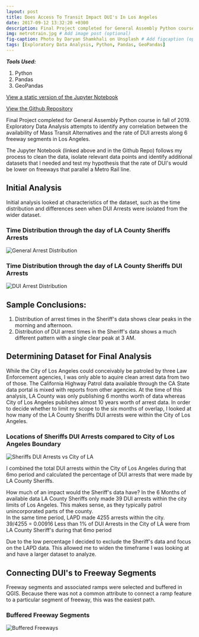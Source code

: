 ```yaml
---
layout: post
title: Does Access To Transit Impact DUI's In Los Angeles
date: 2017-09-12 13:32:20 +0300
description: Final Project completed for General Assembly Python course in fall of 2019. Exploratory Data Analysis attempts to identify any correlation between the availability of Mass Transit Alternatives and the rate of DUI arrests along 6 freeway segments in Los Angeles. # Add post description (optional)
img: metrotrain.jpg # Add image post (optional)
fig-caption: Photo by Daryan Shamkhali on Unsplash # Add figcaption (optional)
tags: [Exploratory Data Analysis, Python, Pandas, GeoPandas]
---
```

***Tools Used:***
1. Python
2. Pandas
3. GeoPandas


[View a static version of the Jupyter Notebook](https://jrhutson.github.io/dui_rate_vs_transit/)

[View the Github Repository](https://github.com/JRHutson/dui_rate_vs_transit)


Final Project completed for General Assembly Python course in fall of 2019. Exploratory Data Analysis attempts to identify any correlation between the availability of Mass Transit Alternatives and the rate of DUI arrests along 6 freeway segments in Los Angeles.

The Jupyter Notebook (linked above and in the Github Repo) follows my process to clean the data, isolate relevant data points and identify additional datasets that I needed and test my hypothesis that the rate of DUI's would be lower on freeways that parallel a Metro Rail line.

## Initial Analysis

Initial analysis looked at characteristics of the dataset, such as the time distribution and differences seen when DUI Arrests were isolated from the wider dataset.

### Time Distribution through the day of LA County Sheriffs Arrests
![General Arrest Distribution]({{site.url}}/assets/img/GAFinalProject/SheriffsArrestsTimeDistribution.png)

### Time Distribution through the day of LA County Sheriffs DUI Arrests
![DUI Arrest Distribution]({{site.url}}/assets/img/GAFinalProject/SheriffsDUIArrestsTimeDistribution.png)

## Sample Conclusions:
  1. Distribution of arrest times in the Sheriff's data shows clear peaks in the morning and afternoon.
  2. Distribution of DUI arrest times in the Sheriff's data shows a much different pattern with a single clear peak at 3 AM.

## Determining Dataset for Final Analysis

While the City of Los Angeles could conceivably be patroled by three Law Enforcement agencies, I was only able to aquire clean arrest data from two of those. The California Highway Patrol data available through the CA State data portal is mixed with reports from other agencies. At the time of this analysis, LA County was only publishing 6 months worth of data whereas City of Los Angeles publishes almost 10 years worth of arrest data. In order to decide whether to limit my scope to the six months of overlap, I looked at how many of the LA County Sheriffs DUI arrests were within the City of Los Angeles. 

### Locations of Sheriffs DUI Arrests compared to City of Los Angeles Boundary
![Sheriffs DUI Arrests vs City of LA]({{site.url}}/assets/img/GAFinalProject/SheriffsDataVsCityBoundary.png)

I combined the total DUI arrests within the City of Los Angeles during that 6mo period and calculated the percentage of DUI arrests that were made by LA County Sheriffs. 

How much of an impact would the Sheriff's data have?
  In the 6 Months of available data LA County Sheriffs only made 39 DUI arrests within the city limits of Los Angeles. This makes sense, as they typically patrol unincorporated parts of the county.  
  In the same time period, LAPD made 4255 arrests within the city.  
  39/4255 = 0.00916
Less than 1% of DUI Arrests in the City of LA were from LA County Sheriff's during that 6mo period

Due to the low percentage I decided to exclude the Sheriff's data and focus on the LAPD data. This allowed me to widen the timeframe I was looking at and have a larger dataset to analyze.

## Connecting DUI's to Freeway Segments
Freeway segments and associated ramps were selected and buffered in QGIS. Because there was not a common attribute to connect a ramp feature to a particular segment of freeway, this was the easiest path.

### Buffered Freeway Segments
![Buffered Freeways]({{site.url}}/assets/img/GAFinalProject/BufferedFreeways.png)



